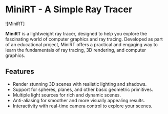 # MiniRT - A Simple Ray Tracer

![MiniRT]

**MiniRT** is a lightweight ray tracer, designed to help you explore the fascinating world of computer graphics and ray tracing. Developed as part of an educational project, MiniRT offers a practical and engaging way to learn the fundamentals of ray tracing, 3D rendering, and computer graphics.

## Features

- Render stunning 3D scenes with realistic lighting and shadows.
- Support for spheres, planes, and other basic geometric primitives.
- Multiple light sources for rich and dynamic scenes.
- Anti-aliasing for smoother and more visually appealing results.
- Interactivity with real-time camera control to explore your scenes.
